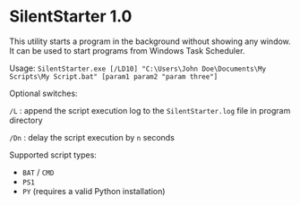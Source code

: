 # SilentStarter 1.0

This utility starts a program in the background without showing any window. It can be used to start programs from Windows Task Scheduler.

Usage:
```SilentStarter.exe [/LD10] "C:\Users\John Doe\Documents\My Scripts\My Script.bat" [param1 param2 "param three"]```

Optional switches:

```/L```  : append the script execution log to the ```SilentStarter.log``` file in program directory

```/Dn``` : delay the script execution by ```n``` seconds

Supported script types:
- ```BAT``` / ```CMD```
- ```PS1```
- ```PY``` (requires a valid Python installation)
